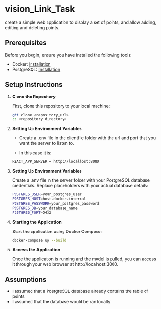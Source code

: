 # vision_Link_Task

create a simple web application to display a set of points, and allow adding, editing and deleting points.

## Prerequisites

Before you begin, ensure you have installed the following tools:
- Docker: [Installation](https://www.docker.com/)
- PostgreSQL: [Installation](https://www.postgresql.org/download/)


## Setup Instructions

1. **Clone the Repository**

   First, clone this repository to your local machine:

   ```sh
   git clone <repository_url>
   cd <repository_directory>

2. **Setting Up Environment Variables**

    - Create a .env file in the clientfile folder with the url and port that you want the server to listen to.

    - In this case it is:

    ```sh
    REACT_APP_SERVER = http://localhost:8080

3. **Setting Up Environment Variables**

    Create a .env file in the server folder with your PostgreSQL database credentials. Replace placeholders with your actual database details:

    ```sh
    POSTGRES_USER=your_postgres_user
    POSTGRES_HOST=host.docker.internal
    POSTGRES_PASSWORD=your_postgres_password
    POSTGRES_DB=your_database_name
    POSTGRES_PORT=5432

4. **Starting the Application**

    Start the application using Docker Compose:

    ```sh
    docker-compose up --build


5. **Access the Application**

   Once the application is running and the model is pulled, you can access it through your web browser at http://localhost:3000.

## Assumptions
 - I assumed that a PostgreSQL database already contains the table of points
 - I assumed that the database would be ran locally